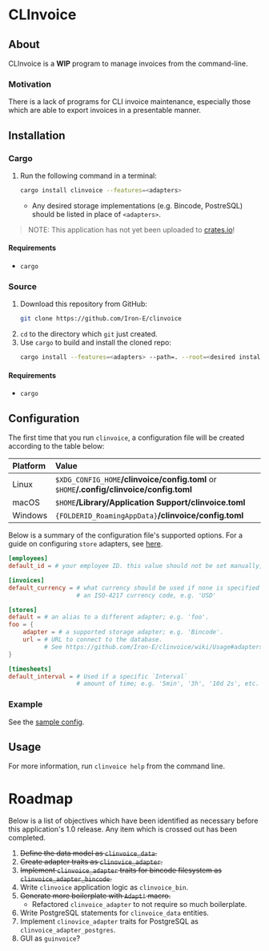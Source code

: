 # CLInvoice

## About

CLInvoice is a __WIP__ program to manage invoices from the command-line.

### Motivation

There is a lack of programs for CLI invoice maintenance, especially those which are able to export invoices in a presentable manner.

## Installation

### Cargo

1. Run the following command in a terminal:
	```sh
	cargo install clinvoice --features=<adapters>
	```
	* Any desired storage implementations (e.g. Bincode, PostreSQL) should be listed in place of `<adapters>`.

> NOTE: This application has not yet been uploaded to [crates.io](crates.io)!

#### Requirements

* `cargo`

### Source

1. Download this repository from GitHub:
	```sh
	git clone https://github.com/Iron-E/clinvoice
	```
2. `cd` to the directory which `git` just created.
3. Use `cargo` to build and install the cloned repo:
	```sh
	cargo install --features=<adapters> --path=. --root=<desired install folder>
	```

#### Requirements

* `cargo`

## Configuration

The first time that you run `clinvoice`, a configuration file will be created according to the table below:

| Platform | Value                                                                                     |
|:---------|:------------------------------------------------------------------------------------------|
| Linux    | `$XDG_CONFIG_HOME`__/clinvoice/config.toml__ or `$HOME`__/.config/clinvoice/config.toml__ |
| macOS    | `$HOME`__/Library/Application Support/clinvoice.toml__                                    |
| Windows  | `{FOLDERID_RoamingAppData}`__/clinvoice/config.toml__                                     |

Below is a summary of the configuration file's supported options. For a guide on configuring `store` adapters, see [here](https://github.com/Iron-E/clinvoice/wiki/Usage#adapters).

```toml
[employees]
default_id = # your employee ID. this value should not be set manually, instead use: `clinvoice retrieve employee --set-default`

[invoices]
default_currency = # what currency should be used if none is specified during `Job` creation.
                   # an ISO-4217 currency code, e.g. 'USD'

[stores]
default = # an alias to a different adapter; e.g. 'foo'.
foo = {
	adapter = # a supported storage adapter; e.g. 'Bincode'.
	url = # URL to connect to the database.
	      # See https://github.com/Iron-E/clinvoice/wiki/Usage#adapters
}

[timesheets]
default_interval = # Used if a specific `Interval`
                   # amount of time; e.g. '5min', '3h', '10d 2s', etc. See https://github.com/tailhook/humantime
```

### Example

See the [sample config](./SAMPLE_CONFIG.toml).

## Usage

For more information, run `clinvoice help` from the command line.

# Roadmap

Below is a list of objectives which have been identified as necessary before this application's 1.0 release. Any item which is crossed out has been completed.

1. ~~Define the data model as `clinvoice_data`.~~
2. ~~Create adapter traits as `clinovice_adapter`.~~
3. ~~Implement `clinvoice_adapter` traits for bincode filesystem as `clinvoice_adapter_bincode`.~~
4. Write `clinvoice` application logic as `clinvoice_bin`.
5. ~~Generate more boilerplate with `Adapt!` macro.~~
	* Refactored `clinvoice_adapter` to not require so much boilerplate.
6. Write PostgreSQL statements for `clinvoice_data` entities.
7. Implement `clinovice_adapter` traits for PostgreSQL as `clinvoice_adapter_postgres`.
8. GUI as `guinvoice`?
